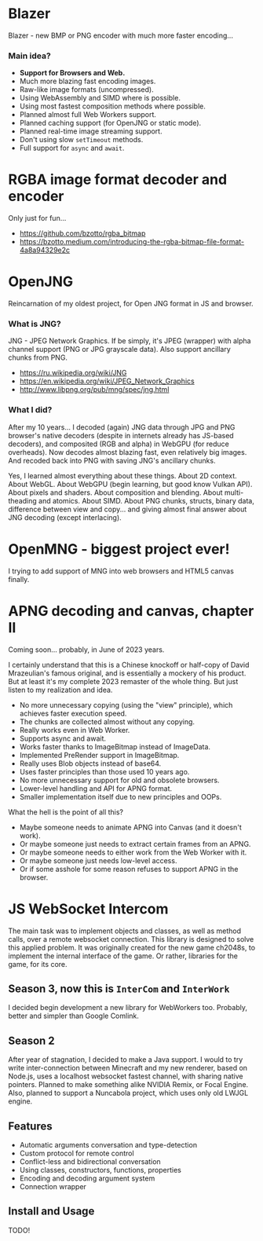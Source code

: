 # Blazer

Blazer - new BMP or PNG encoder with much more faster encoding...

### Main idea?

- **Support for Browsers and Web.**
- Much more blazing fast encoding images.
- Raw-like image formats (uncompressed).
- Using WebAssembly and SIMD where is possible.
- Using most fastest composition methods where possible.
- Planned almost full Web Workers support.
- Planned caching support (for OpenJNG or static mode).
- Planned real-time image streaming support.
- Don't using slow `setTimeout` methods.
- Full support for `async` and `await`.

# RGBA image format decoder and encoder

Only just for fun...

- https://github.com/bzotto/rgba_bitmap
- https://bzotto.medium.com/introducing-the-rgba-bitmap-file-format-4a8a94329e2c

# OpenJNG

Reincarnation of my oldest project, for Open JNG format in JS and browser. 

### What is JNG?

JNG - JPEG Network Graphics. If be simply, it's JPEG (wrapper) with alpha channel support (PNG or JPG grayscale data). Also support ancillary chunks from PNG.

- https://ru.wikipedia.org/wiki/JNG
- https://en.wikipedia.org/wiki/JPEG_Network_Graphics
- http://www.libpng.org/pub/mng/spec/jng.html

### What I did?

After my 10 years... I decoded (again) JNG data through JPG and PNG browser's native decoders (despite in internets already has JS-based decoders), and composited (RGB and alpha) in WebGPU (for reduce overheads). Now decodes almost blazing fast, even relatively big images. And recoded back into PNG with saving JNG's ancillary chunks.

Yes, I learned almost everything about these things. About 2D context. About WebGL. About WebGPU (begin learning, but good know Vulkan API). About pixels and shaders. About composition and blending. About multi-theading and atomics. About SIMD. About PNG chunks, structs, binary data, difference between view and copy... and giving almost final answer about JNG decoding (except interlacing).

# OpenMNG - biggest project ever!

I trying to add support of MNG into web browsers and HTML5 canvas finally. 

# APNG decoding and canvas, chapter II

Coming soon... probably, in June of 2023 years.

I certainly understand that this is a Chinese knockoff or half-copy of David Mrazeulian's famous original, and is essentially a mockery of his product. But at least it's my complete 2023 remaster of the whole thing. But just listen to my realization and idea. 
- No more unnecessary copying (using the "view" principle), which achieves faster execution speed.
- The chunks are collected almost without any copying. 
- Really works even in Web Worker. 
- Supports async and await.
- Works faster thanks to ImageBitmap instead of ImageData. 
- Implemented PreRender support in ImageBitmap. 
- Really uses Blob objects instead of base64. 
- Uses faster principles than those used 10 years ago. 
- No more unnecessary support for old and obsolete browsers. 
- Lower-level handling and API for APNG format. 
- Smaller implementation itself due to new principles and OOPs. 

What the hell is the point of all this?
- Maybe someone needs to animate APNG into Canvas (and it doesn't work). 
- Or maybe someone just needs to extract certain frames from an APNG. 
- Or maybe someone needs to either work from the Web Worker with it. 
- Or maybe someone just needs low-level access. 
- Or if some asshole for some reason refuses to support APNG in the browser. 

# JS WebSocket Intercom

The main task was to implement objects and classes, as well as method calls, over a remote websocket connection. This
library is designed to solve this applied problem. It was originally created for the new game ch2048s, to implement the
internal interface of the game. Or rather, libraries for the game, for its core.

## Season 3, now this is **`InterCom`** and **`InterWork`**

I decided begin development a new library for WebWorkers too. Probably, better and simpler than Google Comlink.

## Season 2

After year of stagnation, I decided to make a Java support. I would to try write inter-connection between Minecraft and
my new renderer, based on Node.js, uses a localhost websocket fastest channel, with sharing native pointers.
Planned to make something alike NVIDIA Remix, or Focal Engine. Also, planned to support a Nuncabola project, which uses
only old LWJGL engine.

## Features

- Automatic arguments conversation and type-detection
- Custom protocol for remote control
- Conflict-less and bidirectional conversation
- Using classes, constructors, functions, properties
- Encoding and decoding argument system
- Connection wrapper

## Install and Usage

TODO!
